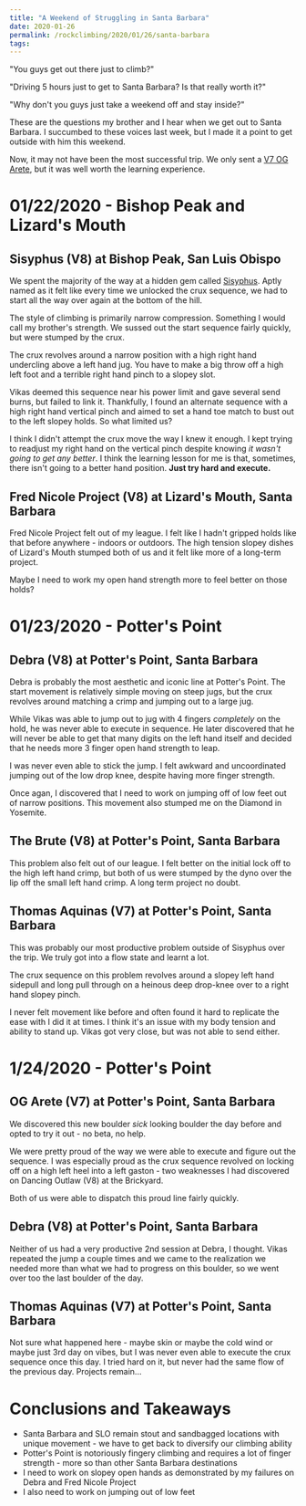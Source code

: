 ```yaml
---
title: "A Weekend of Struggling in Santa Barbara"
date: 2020-01-26
permalink: /rockclimbing/2020/01/26/santa-barbara
tags:
--- 
```


"You guys get out there just to climb?"

"Driving 5 hours just to get to Santa Barbara? Is that really worth it?"

"Why don't you guys just take a weekend off and stay inside?"

These are the questions my brother and I hear when we get out to Santa Barbara. I succumbed to these voices last week, but I made it a point to get outside with him this weekend.

Now, it may not have been the most successful trip. We only sent a [V7 OG Arete](), but it was well worth the learning experience.

# 01/22/2020 - Bishop Peak and Lizard's Mouth

## Sisyphus (V8) at Bishop Peak, San Luis Obispo

We spent the majority of the way at a hidden gem called [Sisyphus](). Aptly named as it felt like every time we unlocked the crux sequence, we had to start all the way over again at the bottom of the hill.

The style of climbing is primarily narrow compression. Something I would call my brother's strength. We sussed out the start sequence fairly quickly, but were stumped by the crux.

The crux revolves around a narrow position with a high right hand undercling above a left hand jug. You have to make a big throw off a high left foot and a terrible right hand pinch to a slopey slot.

Vikas deemed this sequence near his power limit and gave several send burns, but failed to link it. Thankfully, I found an alternate sequence with a high right hand vertical pinch and aimed to set a hand toe match to bust out to the left slopey holds. So what limited us?

I think I didn't attempt the crux move the way I knew it enough. I kept trying to readjust my right hand on the vertical pinch despite knowing *it wasn't going to get any better*. I think the learning lesson for me is that, sometimes, there isn't going to a better hand position. **Just try hard and execute.**

## Fred Nicole Project (V8) at Lizard's Mouth, Santa Barbara

Fred Nicole Project felt out of my league. I felt like I hadn't gripped holds like that before anywhere - indoors or outdoors. The high tension slopey dishes of Lizard's Mouth stumped both of us and it felt like more of a long-term project. 

Maybe I need to work my open hand strength more to feel better on those holds?

# 01/23/2020 - Potter's Point

## Debra (V8) at Potter's Point, Santa Barbara

Debra is probably the most aesthetic and iconic line at Potter's Point. The start movement is relatively simple moving on steep jugs, but the crux revolves around matching a crimp and jumping out to a large jug.

While Vikas was able to jump out to jug with 4 fingers *completely* on the hold, he was never able to execute in sequence. He later discovered that he will never be able to get that many digits on the left hand itself and decided that he needs more 3 finger open hand strength to leap.

I was never even able to stick the jump. I felt awkward and uncoordinated jumping out of the low drop knee, despite having more finger strength.

Once agan, I discovered that I need to work on jumping off of low feet out of narrow positions. This movement also stumped me on the Diamond in Yosemite.

## The Brute (V8) at Potter's Point, Santa Barbara

This problem also felt out of our league. I felt better on the initial lock off to the high left hand crimp, but both of us were stumped by the dyno over the lip off the small left hand crimp. A long term project no doubt.

## Thomas Aquinas (V7) at Potter's Point, Santa Barbara

This was probably our most productive problem outside of Sisyphus over the trip. We truly got into a flow state and learnt a lot.

The crux sequence on this problem revolves around a slopey left hand sidepull and long pull through on a heinous deep drop-knee over to a right hand slopey pinch.

I never felt movement like before and often found it hard to replicate the ease with I did it at times. I think it's an issue with my body tension and ability to stand up. Vikas got very close, but was not able to send either.

# 1/24/2020 - Potter's Point

## OG Arete (V7) at Potter's Point, Santa Barbara

We discovered this new boulder *sick* looking boulder the day before and opted to try it out - no beta, no help.

We were pretty proud of the way we were able to execute and figure out the sequence. I was especially proud as the crux sequence revolved on locking off on a high left heel into a left gaston - two weaknesses I had discovered on Dancing Outlaw (V8) at the Brickyard. 

Both of us were able to dispatch this proud line fairly quickly.

## Debra (V8) at Potter's Point, Santa Barbara

Neither of us had a very productive 2nd session at Debra, I thought. Vikas repeated the jump a couple times and we came to the realization we needed more than what we had to progress on this boulder, so we went over too the last boulder of the day.

## Thomas Aquinas (V7) at Potter's Point, Santa Barbara

Not sure what happened here - maybe skin or maybe the cold wind or maybe just 3rd day on vibes, but I was never even able to execute the crux sequence once this day. I tried hard on it, but never had the same flow of the previous day. Projects remain...

# Conclusions and Takeaways
- Santa Barbara and SLO remain stout and sandbagged locations with unique movement - we have to get back to diversify our climbing ability
- Potter's Point is notoriously fingery climbing and requires a lot of finger strength - more so than other Santa Barbara destinations
- I need to work on slopey open hands as demonstrated by my failures on Debra and Fred Nicole Project
- I also need to work on jumping out of low feet
